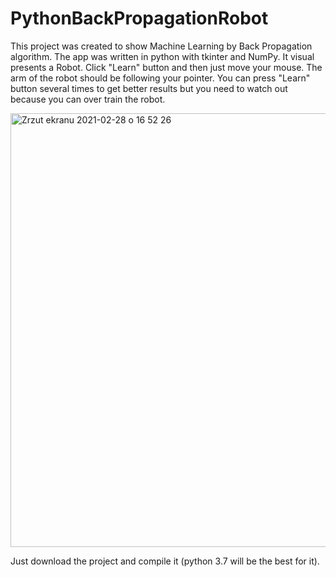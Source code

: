 # PythonBackPropagationRobot
This project was created to show Machine Learning by Back Propagation algorithm. The app was written in python with tkinter and NumPy. It visual presents a Robot. Click "Learn" button and then just move your mouse. The arm of the robot should be following your pointer. You can press "Learn" button several times to get better results but you need to watch out because you can over train the robot.

<img width="694" alt="Zrzut ekranu 2021-02-28 o 16 52 26" src="https://user-images.githubusercontent.com/49214578/109425084-dcdf6900-79e6-11eb-9d91-ac22dd33e029.png">

Just download the project and compile it (python 3.7 will be the best for it).
